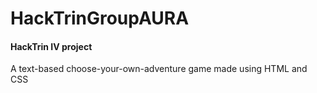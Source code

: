 # HackTrinGroupAURA

#### HackTrin IV project

A text-based choose-your-own-adventure game made using HTML and CSS
